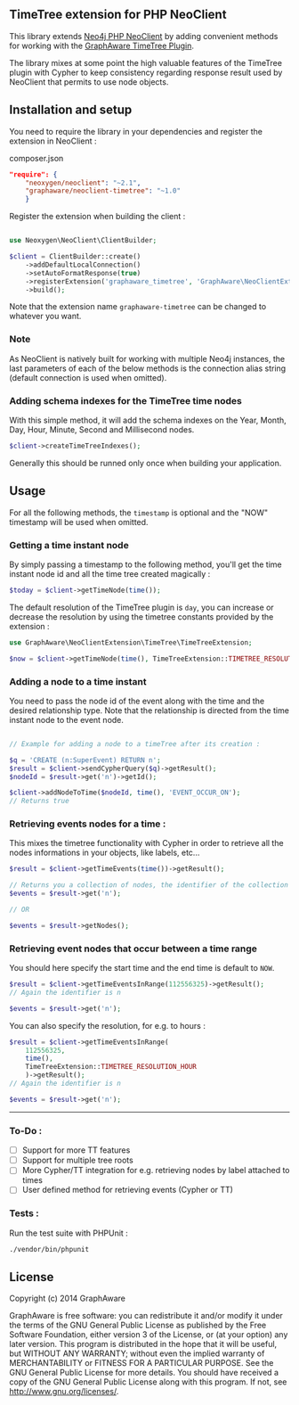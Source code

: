 ## TimeTree extension for PHP NeoClient

This library extends [Neo4j PHP NeoClient](https://github.com/neoxygen/neo4j-neoclient) by adding convenient methods
for working with the [GraphAware TimeTree Plugin](https://github.com/graphaware/neo4j-timetree).

The library mixes at some point the high valuable features of the TimeTree plugin with Cypher to keep consistency regarding
response result used by NeoClient that permits to use node objects.

## Installation and setup

You need to require the library in your dependencies and register the extension in NeoClient :


composer.json

```json
"require": {
    "neoxygen/neoclient": "~2.1",
    "graphaware/neoclient-timetree": "~1.0"
    }
```

Register the extension when building the client :

```php

use Neoxygen\NeoClient\ClientBuilder;

$client = ClientBuilder::create()
    ->addDefaultLocalConnection()
    ->setAutoFormatResponse(true)
    ->registerExtension('graphaware_timetree', 'GraphAware\NeoClientExtension\TimeTree\TimeTreeExtension')
    ->build();
```

Note that the extension name `graphaware-timetree` can be changed to whatever you want.

### Note

As NeoClient is natively built for working with multiple Neo4j instances, the last parameters of each of the 
below methods is the connection alias string (default connection is used when omitted).

### Adding schema indexes for the TimeTree time nodes

With this simple method, it will add the schema indexes on the Year, Month, Day, Hour, Minute, Second and Millisecond 
nodes.

```php
$client->createTimeTreeIndexes();
```

Generally this should be runned only once when building your application.


## Usage

For all the following methods, the `timestamp` is optional and the "NOW" timestamp will be used when omitted.

### Getting a time instant node

By simply passing a timestamp to the following method, you'll get the time instant node id and all the time tree
created magically :

```php
$today = $client->getTimeNode(time());
```

The default resolution of the TimeTree plugin is `day`, you can increase or decrease the resolution by using the 
timetree constants provided by the extension :

```php
use GraphAware\NeoClientExtension\TimeTree\TimeTreeExtension;

$now = $client->getTimeNode(time(), TimeTreeExtension::TIMETREE_RESOLUTION_MILLISECOND);
```

### Adding a node to a time instant

You need to pass the node id of the event along with the time and the desired relationship type. Note that 
the relationship is directed from the time instant node to the event node.

```php

// Example for adding a node to a timeTree after its creation :

$q = 'CREATE (n:SuperEvent) RETURN n';
$result = $client->sendCypherQuery($q)->getResult();
$nodeId = $result->get('n')->getId();

$client->addNodeToTime($nodeId, time(), 'EVENT_OCCUR_ON');
// Returns true
```

### Retrieving events nodes for a time :

This mixes the timetree functionality with Cypher in order to retrieve all the nodes informations in your objects, like
labels, etc...

```php
$result = $client->getTimeEvents(time())->getResult();

// Returns you a collection of nodes, the identifier of the collection is "n"
$events = $result->get('n');

// OR

$events = $result->getNodes();
```

### Retrieving event nodes that occur between a time range

You should here specify the start time and the end time is default to `NOW`.

```php
$result = $client->getTimeEventsInRange(112556325)->getResult();
// Again the identifier is n

$events = $result->get('n');
```

You can also specify the resolution, for e.g. to hours :

```php
$result = $client->getTimeEventsInRange(
    112556325, 
    time(), 
    TimeTreeExtension::TIMETREE_RESOLUTION_HOUR
    )->getResult();
// Again the identifier is n

$events = $result->get('n');
```

----

### To-Do :

- [ ] Support for more TT features
- [ ] Support for multiple tree roots
- [ ] More Cypher/TT integration for e.g. retrieving nodes by label attached to times
- [ ] User defined method for retrieving events (Cypher or TT)

### Tests :

Run the test suite with PHPUnit :

```bash
./vendor/bin/phpunit
```

## License

Copyright (c) 2014 GraphAware

GraphAware is free software: you can redistribute it and/or modify it under the terms of the GNU General Public License as published by the Free Software Foundation, 
either version 3 of the License, or (at your option) any later version. This program is distributed in the hope that it will be useful, but WITHOUT ANY WARRANTY; 
without even the implied warranty of MERCHANTABILITY or FITNESS FOR A PARTICULAR PURPOSE. See the GNU General Public License for more details. 
You should have received a copy of the GNU General Public License along with this program. If not, see http://www.gnu.org/licenses/.



